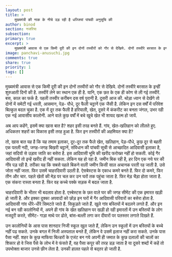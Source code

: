 ```yaml
---
layout: post
title: >
    मुख्यमंत्री की नाक के नीचे उड़ रही है धज्जियां पांचवी अनुसूचि की
author: binod
section: नजरिया
subsection:
primary: true
excerpt: >
    मुख्यमंत्री आवास से एक किमी दूरी की इन दोनों तस्वीरों को गौर से देखिये. दोनों तस्वीरे बरसात के इन्हीं शुरुआती दिनों की है. तस्वीरें लेने का स्थान एक ही है. यानि, एक छत के एक ही कोण से ली गई तस्वीरें. बस, काल का फर्क है.
image: panchavi-anusuchi.jpg
comments: true
share: true
priority: 1
tags: []
---
```


मुख्यमंत्री आवास से एक किमी दूरी की इन दोनों तस्वीरों को गौर से देखिये. दोनों तस्वीरे बरसात के इन्हीं शुरुआती दिनों की है. तस्वीरें लेने का स्थान एक ही है. यानि, एक छत के एक ही कोण से ली गई तस्वीरें. बस, काल का फर्क है. पहली तस्वीर करीबन दस वर्ष पुरानी है. दूसरी आज की. थोड़ा ध्यान से देखेंगे तो दोनों में समेटी गई धरती, आसमान, पेड़- पौधे, दूर फैली चट्टानें एक जैसी है. लेकिन इन दस वर्षों में परिवेश बिल्कुल बदल चुका है. एक में दूर तक फैली है हरियाली, खेत, दूसरे में कंकरीट का बनता जंगल, उभर रही एक नई आवासीय कालोनी. आने वाले कुछ वर्षों में बचे खुचे खेत भी शायद खत्म हो जायें.

अब आप कहेंगे, इसमें क्या खास बात है? शहर इसी तरह बनते हैं. गांव, खेत-खलिहान को लीलते हुए. अधिकतर शहरों का विकास इसी तरह हुआ है. फिर इन तस्वीरों की अहमियत क्या है?

तो, खास बात यह है कि यह तमाम इलाका, दूर-दूर तक फैले खेत, खलिहान, पेड़-पौधे, कुछ दूर से बहती एक पतली नदी, जगह-जगह बिखरी चट्टानें, संविधान की पांचवी सूची से आच्छादित आदिवासी इलाका है, जहां सदियों से उड़ाव जाति का बसेरा है. इस आदिवासी भूमि की खरीद फरोख्त नहीं हो सकती. कोई गैर आदिवासी तो इन्हें खरीद ही नहीं सकता. लेकिन यह हो रहा है. जमीन बिक रही है, हर दिन एक नये घर की नींव पड़ रही है. तरीका यह कि सबसे पहले बिकने वाली जमीन किसी साल अचानक परती रह जाती है. उसे जोता नहीं जाता. फिर उसमें चाहरदिवारी उठती है. ऐसबेस्टस के एकाध कमरे बनते हैं. फिर दो कमरे, फिर तीन और चार. पहले खेतों की मेड़ पर चल कर उन घरों तक पहुंचा जाता है. फिर मेड़ चैड़ा होता जाता है. एक संकरा रास्ता बनता है. फिर वह कच्चे पक्के सड़क में बदल जाता है.

चाहरदिवारी के भीतर भी बदलाव होता है. एस्बेस्टस के छत वाले घर की जगह सीमेंट की एक इमारत खड़ी हो जाती है. और इक्का दुक्का अपवादों को छोड़ इन घरों में गैर आदिवासी परिवारों का बसेरा होता है. आदिवासी गांव धीरे-धीरे सिमटते जाते हैं. सिकुड़ते जाते हैं. खुले गांव बस्तियों में बदलने लगते हैं. और इन नई बन रही कालोनियों में, अपने ही गांव के खेत खलिहान पर खड़ी हो रही इमारतों में उन बस्तियों के लोग मजदूरी करते, सीमेंट- गाड़ा माथे पर ढोते, बांस-बल्ली लगा कर दीवारों पर पलस्तर लगाते दिखते हैं.

उन कालोनियों के आस पास शानदार निजी स्कूल खुल जाते हैं, लेकिन उन स्कूलों में उन बस्तियों के बच्चे नहीं पढ सकते. उनके बगल में निजी अस्पताल बनते हैं, लेकिन वे उसमें इलाज नहीं करा सकते. उनके पास पैसा नहीं. शहर के कुछ माफिया बिल्डरों के एजंट बन गये अपनी ही जमात के कुछ दलालों की चालों का शिकार हो वे जिस पैसे के लोभ में वे फंसते हैं, वह पैसा कपूर की तरह डड़ जाता है या दूसरे शब्दों में कहें तो उपभोक्ता बाजार उनसे छीन लेता है. उनकी हालत पहले से बद्तर हो जाती है.